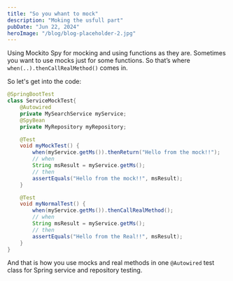 ```yaml
---
title: "So you whant to mock"
description: "Moking the usfull part"
pubDate: "Jun 22, 2024"
heroImage: "/blog/blog-placeholder-2.jpg"
---
```


Using Mockito Spy for mocking and using functions as they are. Sometimes you want to use mocks just for some functions. So that’s where `when(..).thenCallRealMethod()` comes in.

So let's get into the code:

```java
@SpringBootTest
class ServiceMockTest{
    @Autowired
    private MySearchService myService;
    @SpyBean
    private MyRepository myRepository;

    @Test
    void myMockTest() {
        when(myService.getMs()).thenReturn("Hello from the mock!!");
        // when
        String msResult = myService.getMs();
        // then
        assertEquals("Hello from the mock!!", msResult);
    }

    @Test
    void myNormalTest() {
        when(myService.getMs()).thenCallRealMethod();
        // when
        String msResult = myService.getMs();
        // then
        assertEquals("Hello from the Real!!", msResult);
    }
}
```

And that is how you use mocks and real methods in one `@Autowired` test class for Spring service and repository testing.
